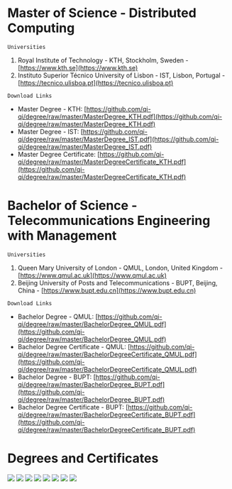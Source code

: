# Master of Science - Distributed Computing

`Universities`
1. Royal Institute of Technology - KTH, Stockholm, Sweden - [https://www.kth.se](https://www.kth.se)
2. Instituto Superior Técnico University of Lisbon - IST, Lisbon, Portugal - [https://tecnico.ulisboa.pt](https://tecnico.ulisboa.pt)

`Download Links`
- Master Degree - KTH: [https://github.com/qi-qi/degree/raw/master/MasterDegree_KTH.pdf](https://github.com/qi-qi/degree/raw/master/MasterDegree_KTH.pdf)
- Master Degree - IST: [https://github.com/qi-qi/degree/raw/master/MasterDegree_IST.pdf](https://github.com/qi-qi/degree/raw/master/MasterDegree_IST.pdf)
- Master Degree Certificate: [https://github.com/qi-qi/degree/raw/master/MasterDegreeCertificate_KTH.pdf](https://github.com/qi-qi/degree/raw/master/MasterDegreeCertificate_KTH.pdf)

# Bachelor of Science - Telecommunications Engineering with Management

`Universities`
1. Queen Mary University of London - QMUL, London, United Kingdom - [https://www.qmul.ac.uk](https://www.qmul.ac.uk)
2. Beijing University of Posts and Telecommunications - BUPT, Beijing, China - [https://www.bupt.edu.cn](https://www.bupt.edu.cn)

`Download Links`
- Bachelor Degree - QMUL: [https://github.com/qi-qi/degree/raw/master/BachelorDegree_QMUL.pdf](https://github.com/qi-qi/degree/raw/master/BachelorDegree_QMUL.pdf)
- Bachelor Degree Certificate - QMUL: [https://github.com/qi-qi/degree/raw/master/BachelorDegreeCertificate_QMUL.pdf](https://github.com/qi-qi/degree/raw/master/BachelorDegreeCertificate_QMUL.pdf)
- Bachelor Degree - BUPT: [https://github.com/qi-qi/degree/raw/master/BachelorDegree_BUPT.pdf](https://github.com/qi-qi/degree/raw/master/BachelorDegree_BUPT.pdf)
- Bachelor Degree Certificate - BUPT: [https://github.com/qi-qi/degree/raw/master/BachelorDegreeCertificate_BUPT.pdf](https://github.com/qi-qi/degree/raw/master/BachelorDegreeCertificate_BUPT.pdf)

# Degrees and Certificates

![](https://github.com/qi-qi/degree/raw/master/img/MasterDegree_KTH.jpg)
![](https://github.com/qi-qi/degree/raw/master/img/MasterDegree_IST.jpg)
![](https://github.com/qi-qi/degree/raw/master/img/MasterDegreeCertificate1_KTH.jpg)
![](https://github.com/qi-qi/degree/raw/master/img/MasterDegreeCertificate2_KTH.jpg)
![](https://github.com/qi-qi/degree/raw/master/img/BachelorDegree_QMUL.jpg)
![](https://github.com/qi-qi/degree/raw/master/img/BachelorDegreeCertificate_QMUL.jpg)
![](https://github.com/qi-qi/degree/raw/master/img/BachelorDegree_BUPT.jpg)
![](https://github.com/qi-qi/degree/raw/master/img/BachelorDegreeCertificate_BUPT.jpg)
